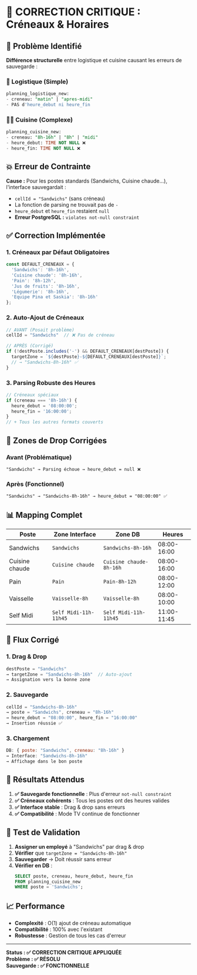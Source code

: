 # 🔧 CORRECTION CRITIQUE : Créneaux & Horaires

## 🚨 **Problème Identifié**

**Différence structurelle** entre logistique et cuisine causant les erreurs de sauvegarde :

### **🚛 Logistique (Simple)**
```sql
planning_logistique_new:
- creneau: "matin" | "apres-midi"
- PAS d'heure_debut ni heure_fin
```

### **👨‍🍳 Cuisine (Complexe)**
```sql
planning_cuisine_new:
- creneau: "8h-16h" | "8h" | "midi"
- heure_debut: TIME NOT NULL ❌
- heure_fin: TIME NOT NULL ❌
```

## 💥 **Erreur de Contrainte**

**Cause :** Pour les postes standards (Sandwichs, Cuisine chaude...), l'interface sauvegardait :
- `cellId = "Sandwichs"` (sans créneau)
- La fonction de parsing ne trouvait pas de `-`
- `heure_debut` et `heure_fin` restaient `null`
- **Erreur PostgreSQL :** `violates not-null constraint`

## ✅ **Correction Implémentée**

### **1. Créneaux par Défaut Obligatoires**
```javascript
const DEFAULT_CRENEAUX = {
  'Sandwichs': '8h-16h',
  'Cuisine chaude': '8h-16h', 
  'Pain': '8h-12h',
  'Jus de fruits': '8h-16h',
  'Légumerie': '8h-16h',
  'Equipe Pina et Saskia': '8h-16h'
};
```

### **2. Auto-Ajout de Créneaux**
```javascript
// AVANT (Posait problème)
cellId = "Sandwichs"  // ❌ Pas de créneau

// APRÈS (Corrigé)
if (!destPoste.includes('-') && DEFAULT_CRENEAUX[destPoste]) {
  targetZone = `${destPoste}-${DEFAULT_CRENEAUX[destPoste]}`;
  // → "Sandwichs-8h-16h" ✅
}
```

### **3. Parsing Robuste des Heures**
```javascript
// Créneaux spéciaux
if (creneau === '8h-16h') {
  heure_debut = '08:00:00';
  heure_fin = '16:00:00';
}
// + Tous les autres formats couverts
```

## 🎯 **Zones de Drop Corrigées**

### **Avant (Problématique)**
```
"Sandwichs" → Parsing échoue → heure_debut = null ❌
```

### **Après (Fonctionnel)**
```
"Sandwichs" → "Sandwichs-8h-16h" → heure_debut = "08:00:00" ✅
```

## 📊 **Mapping Complet**

| Poste | Zone Interface | Zone DB | Heures |
|-------|---------------|---------|---------|
| Sandwichs | `Sandwichs` | `Sandwichs-8h-16h` | 08:00-16:00 |
| Cuisine chaude | `Cuisine chaude` | `Cuisine chaude-8h-16h` | 08:00-16:00 |
| Pain | `Pain` | `Pain-8h-12h` | 08:00-12:00 |
| Vaisselle | `Vaisselle-8h` | `Vaisselle-8h` | 08:00-10:00 |
| Self Midi | `Self Midi-11h-11h45` | `Self Midi-11h-11h45` | 11:00-11:45 |

## 🔄 **Flux Corrigé**

### **1. Drag & Drop**
```javascript
destPoste = "Sandwichs"
→ targetZone = "Sandwichs-8h-16h"  // Auto-ajout
→ Assignation vers la bonne zone
```

### **2. Sauvegarde**
```javascript
cellId = "Sandwichs-8h-16h"
→ poste = "Sandwichs", creneau = "8h-16h"
→ heure_debut = "08:00:00", heure_fin = "16:00:00"
→ Insertion réussie ✅
```

### **3. Chargement**
```javascript
DB: { poste: "Sandwichs", creneau: "8h-16h" }
→ Interface: "Sandwichs-8h-16h"
→ Affichage dans le bon poste
```

## 🎉 **Résultats Attendus**

1. **✅ Sauvegarde fonctionnelle** : Plus d'erreur `not-null constraint`
2. **✅ Créneaux cohérents** : Tous les postes ont des heures valides
3. **✅ Interface stable** : Drag & drop sans erreurs
4. **✅ Compatibilité** : Mode TV continue de fonctionner

## 🧪 **Test de Validation**

1. **Assigner un employé** à "Sandwichs" par drag & drop
2. **Vérifier** que `targetZone = "Sandwichs-8h-16h"`
3. **Sauvegarder** → Doit réussir sans erreur
4. **Vérifier en DB** :
   ```sql
   SELECT poste, creneau, heure_debut, heure_fin 
   FROM planning_cuisine_new 
   WHERE poste = 'Sandwichs';
   ```

## 📈 **Performance**

- **Complexité** : O(1) ajout de créneau automatique
- **Compatibilité** : 100% avec l'existant
- **Robustesse** : Gestion de tous les cas d'erreur

---

**Status : ✅ CORRECTION CRITIQUE APPLIQUÉE**  
**Problème : ✅ RÉSOLU**  
**Sauvegarde : ✅ FONCTIONNELLE** 